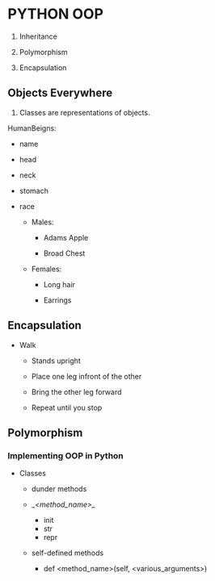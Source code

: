 # PYTHON OOP

1. Inheritance

1. Polymorphism

1. Encapsulation

## Objects Everywhere

1. Classes are representations of objects.


HumanBeigns:

* name
* head
* neck
* stomach
* race

    * Males:

        * Adams Apple

        * Broad Chest

    * Females:

        * Long hair

        * Earrings

## Encapsulation
* Walk
    * Stands upright

    * Place one leg infront of the other
    * Bring the other leg forward
    * Repeat until you stop

## Polymorphism

### Implementing OOP in Python

* Classes
    
    * dunder methods

    * __\<method_name>\__
        * init
        * str
        * repr

    * self-defined methods
        
        * def \<method_name>(self, \<various_arguments>)
